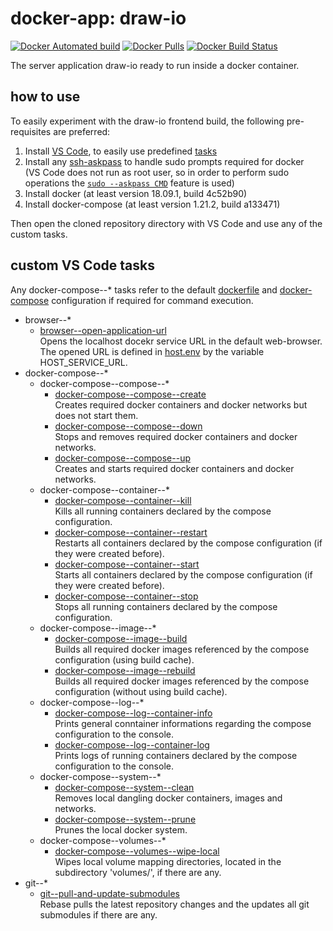 # docker-app: draw-io

[![Docker Automated build](https://img.shields.io/docker/automated/talsenteam/docker-draw-io.svg?style=for-the-badge)](https://hub.docker.com/r/talsenteam/docker-draw-io/)
[![Docker Pulls](https://img.shields.io/docker/pulls/talsenteam/docker-draw-io.svg?style=for-the-badge)](https://hub.docker.com/r/talsenteam/docker-draw-io/)
[![Docker Build Status](https://img.shields.io/docker/build/talsenteam/docker-draw-io.svg?style=for-the-badge)](https://hub.docker.com/r/talsenteam/docker-draw-io/)

The server application draw-io ready to run inside a docker container.

## how to use

To easily experiment with the draw-io frontend build, the following pre-requisites are preferred:

1. Install [VS Code](https://code.visualstudio.com/), to easily use predefined [tasks](.vscode/tasks.json)
2. Install any [ssh-askpass](https://man.openbsd.org/ssh-askpass.1) to handle sudo prompts required for docker  
   (VS Code does not run as root user, so in order to perform sudo operations the [`sudo --askpass CMD`](bash/util/elevate.sh) feature is used)
3. Install docker (at least version 18.09.1, build 4c52b90)
4. Install docker-compose (at least version 1.21.2, build a133471)

Then open the cloned repository directory with VS Code and use any of the custom tasks.

## custom VS Code tasks

Any docker-compose--* tasks refer to the default [dockerfile](docker/server--draw-io/default.docker) and [docker-compose](docker-compose/server--draw-io/default.docker-compose) configuration if required for command execution.

- browser--*
  - [browser--open-application-url](bash-commands/browser--open-application-url.sh)  
    Opens the localhost docekr service URL in the default web-browser. The opened URL is defined in [host.env](host.env) by the variable HOST_SERVICE_URL.
- docker-compose--*
  - docker-compose--compose--*
    - [docker-compose--compose--create](bash-commands/docker-compose--compose--create.sh)  
      Creates required docker containers and docker networks but does not start them.
    - [docker-compose--compose--down](bash-commands/docker-compose--compose--down.sh)  
      Stops and removes required docker containers and docker networks.
    - [docker-compose--compose--up](bash-commands/docker-compose--compose--up.sh)  
      Creates and starts required docker containers and docker networks.
  - docker-compose--container--*
    - [docker-compose--container--kill](bash-commands/docker-compose--container--kill.sh)  
      Kills all running containers declared by the compose configuration.
    - [docker-compose--container--restart](bash-commands/docker-compose--container--restart.sh)  
      Restarts all containers declared by the compose configuration (if they were created before).
    - [docker-compose--container--start](bash-commands/docker-compose--container--start.sh)  
      Starts all containers declared by the compose configuration (if they were created before).
    - [docker-compose--container--stop](bash-commands/docker-compose--container--stop.sh)  
      Stops all running containers declared by the compose configuration.
  - docker-compose--image--*
    - [docker-compose--image--build](bash-commands/docker-compose--image--build.sh)  
      Builds all required docker images referenced by the compose configuration (using build cache).
    - [docker-compose--image--rebuild](bash-commands/docker-compose--image--rebuild.sh)  
      Builds all required docker images referenced by the compose configuration (without using build cache).
  - docker-compose--log--*
    - [docker-compose--log--container-info](bash-commands/docker-compose--log--container-info.sh)  
      Prints general conntainer informations regarding the compose configuration to the console.
    - [docker-compose--log--container-log](bash-commands/docker-compose--log--container-log.sh)  
      Prints logs of running containers declared by the compose configuration to the console.
  - docker-compose--system--*
    - [docker-compose--system--clean](bash-commands/docker-compose--system--clean.sh)  
      Removes local dangling docker containers, images and networks.
    - [docker-compose--system--prune](bash-commands/docker-compose--system--prune.sh)  
      Prunes the local docker system.
  - docker-compose--volumes--*
    - [docker-compose--volumes--wipe-local](bash-commands/docker-compose--volumes--wipe-local.sh)  
      Wipes local volume mapping directories, located in the subdirectory 'volumes/', if there are any.
- git--*
  - [git--pull-and-update-submodules](bash-commands/git--pull-and-update-submodules.sh)  
    Rebase pulls the latest repository changes and the updates all git submodules if there are any.
